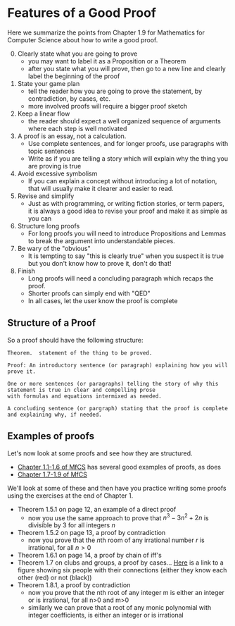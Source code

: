 # Features of a Good Proof
Here we summarize the points from Chapter 1.9 for Mathematics for Computer Science
about how to write a good proof.

0. Clearly state what you are going to prove
   * you may want to label it as a Proposition or a Theorem
   * after you state what you will prove, then go to a new line and clearly label the beginning of the proof
1. State your game plan
   * tell the reader how you are going to prove the statement, by contradiction, by cases, etc.
   * more involved proofs will require a bigger proof sketch
2. Keep a linear flow
   * the reader should expect a well organized sequence of arguments where each step is well motivated
3. A proof is an essay, not a calculation.
   * Use complete sentences, and for longer proofs, use paragraphs with topic sentences
   * Write as if you are telling a story which will explain why the thing you are proving is true
4. Avoid excessive symbolism
   * If you can explain a concept without introducing a lot of notation, that will usually make it clearer and easier to read.
5. Revise and simplify
   * Just as with programming, or writing fiction stories, or term papers, it is always a good idea to revise your proof
and make it as simple as you can
6. Structure long proofs
   * For long proofs you will need to introduce Propositions and Lemmas to break the argument into understandable pieces.
7. Be wary of the "obvious"
   * It is tempting to say "this is clearly true" when you suspect it is true but you don't know how to prove it, don't do that!
8. Finish
   * Long proofs will need a concluding paragraph which recaps the proof.
   * Shorter proofs can simply end with "QED"
   * In all cases, let the user know the proof is complete

## Structure of a Proof
So a proof should have the following structure:
```
Theorem.  statement of the thing to be proved.

Proof: An introductory sentence (or paragraph) explaining how you will prove it.

One or more sentences (or paragraphs) telling the story of why this statement is true in clear and compelling prose
with formulas and equations intermixed as needed.

A concluding sentence (or pargraph) stating that the proof is complete and explaining why, if needed.
```

## Examples of proofs
Let's now look at some proofs and see how they are structured.
* [Chapter 1.1-1.6 of MfCS](https://ocw.mit.edu/courses/6-042j-mathematics-for-computer-science-spring-2015/resources/mit6_042js15_session1/)
has several good examples of proofs, as does
* [Chapter 1.7-1.9 of MfCS](https://ocw.mit.edu/courses/6-042j-mathematics-for-computer-science-spring-2015/resources/mit6_042js15_session2/)

We'll look at some of these and then have you practice writing some proofs using the exercises at the end of Chapter 1.

* Theorem 1.5.1 on page 12, an example of a direct proof
  * now you use the same approach to prove that $n^3-3n^2+2n$ is divisible by 3 for all integers $n$
* Theorem 1.5.2 on page 13, a proof by contradiction
  * now you prove that the $n$th room of any irrational number $r$ is irrational, for all $n>0$
* Theorem 1.6.1 on page 14, a proof by chain of iff's
* Theorem 1.7 on clubs and groups, a proof by cases...
  [Here](https://github.com/tjhickey724/discrete_math/blob/main/notes/proofs/groupsAndStrangers.jpg) is a link to a figure showing six people with their connections (either they know each other (red) or not (black))
* Theorem 1.8.1, a proof by contradiction
  * now you prove that the nth root of any integer m is either an integer or is irrational, for all n>0 and m>0
  * similarly we can prove that a root of any monic polynomial with integer coefficients, is either an integer or is irrational
 
